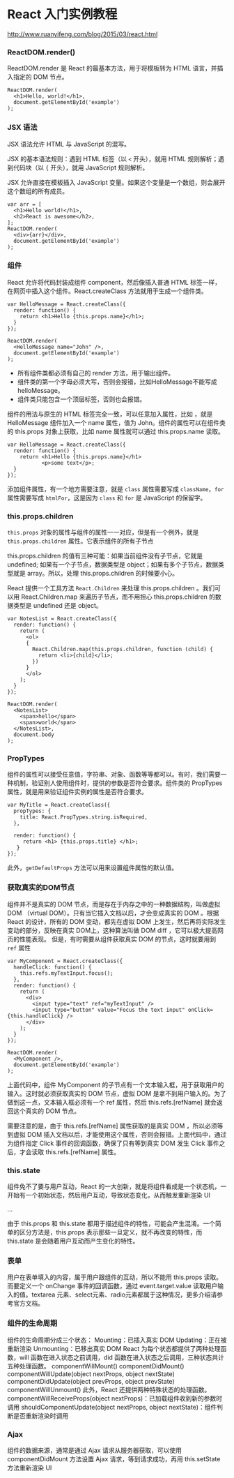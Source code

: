 # React 入门实例教程

http://www.ruanyifeng.com/blog/2015/03/react.html

### ReactDOM.render()

ReactDOM.render 是 React 的最基本方法，用于将模板转为 HTML 语言，并插入指定的 DOM 节点。

```
ReactDOM.render(
  <h1>Hello, world!</h1>,
  document.getElementById('example')
);
```

### JSX 语法

JSX 语法允许 HTML 与 JavaScript 的混写。

JSX 的基本语法规则：遇到 HTML 标签（以 `<` 开头），就用 HTML 规则解析；遇到代码块（以 `{` 开头），就用 JavaScript 规则解析。

JSX 允许直接在模板插入 JavaScript 变量。如果这个变量是一个数组，则会展开这个数组的所有成员。

```
var arr = [
  <h1>Hello world!</h1>,
  <h2>React is awesome</h2>,
];
ReactDOM.render(
  <div>{arr}</div>,
  document.getElementById('example')
);
```

### 组件

React 允许将代码封装成组件 component，然后像插入普通 HTML 标签一样，在网页中插入这个组件。React.createClass 方法就用于生成一个组件类。

```
var HelloMessage = React.createClass({
  render: function() {
    return <h1>Hello {this.props.name}</h1>;
  }
});

ReactDOM.render(
  <HelloMessage name="John" />,
  document.getElementById('example')
);
```

* 所有组件类都必须有自己的 render 方法，用于输出组件。
* 组件类的第一个字母必须大写，否则会报错，比如HelloMessage不能写成helloMessage。
* 组件类只能包含一个顶层标签，否则也会报错。

组件的用法与原生的 HTML 标签完全一致，可以任意加入属性，比如 <HelloMessage name="John"> ，就是 HelloMessage 组件加入一个 name 属性，值为 John。组件的属性可以在组件类的 this.props 对象上获取，比如 name 属性就可以通过 this.props.name 读取。

```
var HelloMessage = React.createClass({
  render: function() {
    return <h1>Hello {this.props.name}</h1>
           <p>some text</p>;
  }
});
```

添加组件属性，有一个地方需要注意，就是 `class` 属性需要写成 `className`，`for` 属性需要写成 `htmlFor`，这是因为 `class` 和 `for` 是 JavaScript 的保留字。

### this.props.children

`this.props` 对象的属性与组件的属性一一对应，但是有一个例外，就是 `this.props.children` 属性。它表示组件的所有子节点

this.props.children 的值有三种可能：如果当前组件没有子节点，它就是 undefined; 如果有一个子节点，数据类型是 object；如果有多个子节点，数据类型就是 array。所以，处理 this.props.children 的时候要小心。

React 提供一个工具方法 `React.Children` 来处理 this.props.children 。我们可以用 React.Children.map 来遍历子节点，而不用担心 this.props.children 的数据类型是 undefined 还是 object。

```
var NotesList = React.createClass({
  render: function() {
    return (
      <ol>
      {
        React.Children.map(this.props.children, function (child) {
          return <li>{child}</li>;
        })
      }
      </ol>
    );
  }
});

ReactDOM.render(
  <NotesList>
    <span>hello</span>
    <span>world</span>
  </NotesList>,
  document.body
);
```

### PropTypes

组件的属性可以接受任意值，字符串、对象、函数等等都可以。有时，我们需要一种机制，验证别人使用组件时，提供的参数是否符合要求。组件类的 PropTypes 属性，就是用来验证组件实例的属性是否符合要求。

```
var MyTitle = React.createClass({
  propTypes: {
    title: React.PropTypes.string.isRequired,
  },

  render: function() {
     return <h1> {this.props.title} </h1>;
   }
});
```

此外，`getDefaultProps` 方法可以用来设置组件属性的默认值。


### 获取真实的DOM节点

组件并不是真实的 DOM 节点，而是存在于内存之中的一种数据结构，叫做虚拟 DOM （virtual DOM）。只有当它插入文档以后，才会变成真实的 DOM 。根据 React 的设计，所有的 DOM 变动，都先在虚拟 DOM 上发生，然后再将实际发生变动的部分，反映在真实 DOM上，这种算法叫做 DOM diff ，它可以极大提高网页的性能表现。
但是，有时需要从组件获取真实 DOM 的节点，这时就要用到 `ref` 属性

```
var MyComponent = React.createClass({
  handleClick: function() {
    this.refs.myTextInput.focus();
  },
  render: function() {
    return (
      <div>
        <input type="text" ref="myTextInput" />
        <input type="button" value="Focus the text input" onClick={this.handleClick} />
      </div>
    );
  }
});

ReactDOM.render(
  <MyComponent />,
  document.getElementById('example')
);
```

上面代码中，组件 MyComponent 的子节点有一个文本输入框，用于获取用户的输入。这时就必须获取真实的 DOM 节点，虚拟 DOM 是拿不到用户输入的。为了做到这一点，文本输入框必须有一个 ref 属性，然后 this.refs.[refName] 就会返回这个真实的 DOM 节点。

需要注意的是，由于 this.refs.[refName] 属性获取的是真实 DOM ，所以必须等到虚拟 DOM 插入文档以后，才能使用这个属性，否则会报错。上面代码中，通过为组件指定 Click 事件的回调函数，确保了只有等到真实 DOM 发生 Click 事件之后，才会读取 this.refs.[refName] 属性。

### this.state

组件免不了要与用户互动，React 的一大创新，就是将组件看成是一个状态机，一开始有一个初始状态，然后用户互动，导致状态变化，从而触发重新渲染 UI

...

由于 this.props 和 this.state 都用于描述组件的特性，可能会产生混淆。一个简单的区分方法是，this.props 表示那些一旦定义，就不再改变的特性，而 this.state 是会随着用户互动而产生变化的特性。

### 表单

用户在表单填入的内容，属于用户跟组件的互动，所以不能用 this.props 读取。而要定义一个 onChange 事件的回调函数，通过 event.target.value 读取用户输入的值。textarea 元素、select元素、radio元素都属于这种情况，更多介绍请参考官方文档。

### 组件的生命周期

组件的生命周期分成三个状态：
Mounting：已插入真实 DOM
Updating：正在被重新渲染
Unmounting：已移出真实 DOM
React 为每个状态都提供了两种处理函数，will 函数在进入状态之前调用，did 函数在进入状态之后调用，三种状态共计五种处理函数。
componentWillMount()
componentDidMount()
componentWillUpdate(object nextProps, object nextState)
componentDidUpdate(object prevProps, object prevState)
componentWillUnmount()
此外，React 还提供两种特殊状态的处理函数。
componentWillReceiveProps(object nextProps)：已加载组件收到新的参数时调用
shouldComponentUpdate(object nextProps, object nextState)：组件判断是否重新渲染时调用

### Ajax

组件的数据来源，通常是通过 Ajax 请求从服务器获取，可以使用 componentDidMount 方法设置 Ajax 请求，等到请求成功，再用 this.setState 方法重新渲染 UI
